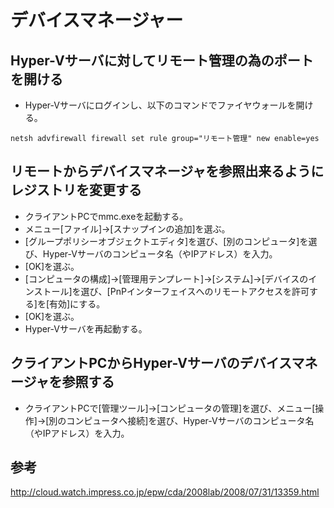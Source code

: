 ﻿# デバイスマネージャー

## Hyper-Vサーバに対してリモート管理の為のポートを開ける

- Hyper-Vサーバにログインし、以下のコマンドでファイヤウォールを開ける。

```clike
netsh advfirewall firewall set rule group="リモート管理" new enable=yes
```

## リモートからデバイスマネージャを参照出来るようにレジストリを変更する

- クライアントPCでmmc.exeを起動する。
- メニュー[ファイル]→[スナップインの追加]を選ぶ。
- [グループポリシーオブジェクトエディタ]を選び、[別のコンピュータ]を選び、Hyper-Vサーバのコンピュータ名（やIPアドレス）を入力。
- [OK]を選ぶ。
- [コンピュータの構成]→[管理用テンプレート]→[システム]→[デバイスのインストール]を選び、[PnPインターフェイスへのリモートアクセスを許可する]を[有効]にする。
- [OK]を選ぶ。
- Hyper-Vサーバを再起動する。

## クライアントPCからHyper-Vサーバのデバイスマネージャを参照する

- クライアントPCで[管理ツール]→[コンピュータの管理]を選び、メニュー[操作]→[別のコンピュータへ接続]を選び、Hyper-Vサーバのコンピュータ名（やIPアドレス）を入力。

## 参考
http://cloud.watch.impress.co.jp/epw/cda/2008lab/2008/07/31/13359.html
